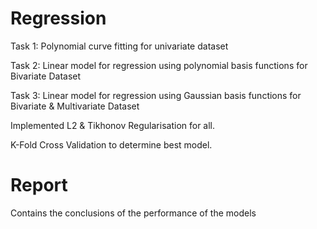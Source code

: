 # Regression
Task 1: Polynomial curve fitting for univariate dataset

Task 2: Linear model for regression using polynomial basis functions for Bivariate Dataset

Task 3: Linear model for regression using Gaussian basis functions for Bivariate & Multivariate Dataset

Implemented L2 & Tikhonov Regularisation for all.

K-Fold Cross Validation to determine best model.

# Report
Contains the conclusions of the performance of the models
